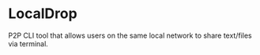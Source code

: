 # LocalDrop
P2P CLI tool that allows users on the same local network to share text/files via terminal.

